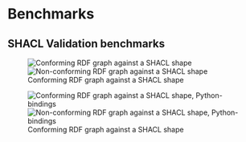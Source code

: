 # Benchmarks

## SHACL Validation benchmarks

<figure>
    <div>
        <img
            src="https://raw.githubusercontent.com/rudof-project/rudof/refs/heads/master/docs/src/images/conformant.svg"
            alt="Conforming RDF graph against a SHACL shape" 
        />
        <img
            src="https://raw.githubusercontent.com/rudof-project/rudof/refs/heads/master/docs/src/images/non-conformant.svg"
            alt="Non-conforming RDF graph against a SHACL shape" 
        />
    </div>
    <figcaption>
    Conforming RDF graph against a SHACL shape
    </figcaption>
</figure>

<figure>
    <div>
        <img
            src="https://raw.githubusercontent.com/rudof-project/rudof/refs/heads/master/docs/src/images/py-conformant.svg"
            alt="Conforming RDF graph against a SHACL shape, Python-bindings" 
        />
        <img
            src="https://raw.githubusercontent.com/rudof-project/rudof/refs/heads/master/docs/src/images/py-non-conformant.svg"
            alt="Non-conforming RDF graph against a SHACL shape, Python-bindings" 
        />
    </div>
    <figcaption>
    Conforming RDF graph against a SHACL shape
    </figcaption>
</figure>